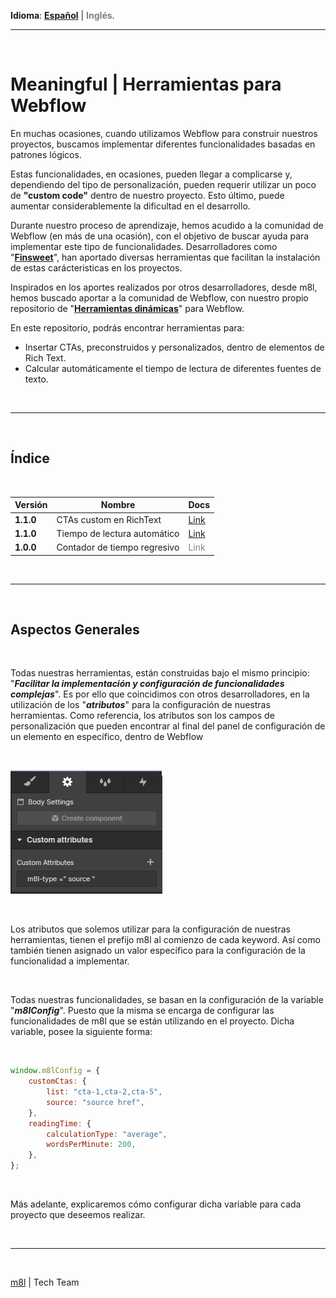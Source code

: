 **Idioma**: **[Español](./README.md)** | <span style="color:gray">**Inglés**</span>.

---

&nbsp;

# **Meaningful | Herramientas para Webflow**

En muchas ocasiones, cuando utilizamos Webflow para construir nuestros proyectos, buscamos implementar diferentes funcionalidades basadas en patrones lógicos.

Estas funcionalidades, en ocasiones, pueden llegar a complicarse y, dependiendo del tipo de personalización, pueden requerir utilizar un poco de **"custom code"** dentro de nuestro proyecto. Esto último, puede aumentar considerablemente la dificultad en el desarrollo.

Durante nuestro proceso de aprendizaje, hemos acudido a la comunidad de Webflow (en más de una ocasión), con el objetivo de buscar ayuda para implementar este tipo de funcionalidades. Desarrolladores como "[**Finsweet**](https://finsweet.com/attributes)", han aportado diversas herramientas que facilitan la instalación de estas carácteristicas en los proyectos.

Inspirados en los aportes realizados por otros desarrolladores, desde m8l, hemos buscado aportar a la comunidad de Webflow, con nuestro propio repositorio de "[**Herramientas dinámicas**](#índice)" para Webflow.

En este repositorio, podrás encontrar herramientas para:

-   Insertar CTAs, preconstruidos y personalizados, dentro de elementos de Rich Text.
-   Calcular automáticamente el tiempo de lectura de diferentes fuentes de texto.

&nbsp;

---

&nbsp;

## **Índice**

&nbsp;

| **Versión** | **Nombre**                   | **Docs**                          |
| ----------- | ---------------------------- | --------------------------------- |
| **1.1.0**   | CTAs custom en RichText      | [Link](./tools/customCtas.md)     |
| **1.1.0**   | Tiempo de lectura automático | [Link](./tools/readingTime.md)    |
| **1.0.0**   | Contador de tiempo regresivo | <span style="color:gray">Link</span> |

&nbsp;

---

&nbsp;

## **Aspectos Generales**

&nbsp;

Todas nuestras herramientas, están construidas bajo el mismo principio: "**_*Facilitar la implementación y configuración de funcionalidades complejas*_**". Es por ello que coincidimos con otros desarrolladores, en la utilización de los "**_*atributos*_**" para la configuración de nuestras herramientas. Como referencia, los atributos son los campos de personalización que pueden encontrar al final del panel de configuración de un elemento en específico, dentro de Webflow

&nbsp;

![Example custom attribute  on Webflow](../assets/general/attributes-example.png "Example custom attribute  on Webflow")

&nbsp;

Los atributos que solemos utilizar para la configuración de nuestras herramientas, tienen el prefijo m8l al comienzo de cada keyword. Así como también tienen asignado un valor específico para la configuración de la funcionalidad a implementar.

&nbsp;

Todas nuestras funcionalidades, se basan en la configuración de la variable "**_*m8lConfig*_**". Puesto que la misma se encarga de configurar las funcionalidades de m8l que se están utilizando en el proyecto. Dicha variable, posee la siguiente forma:

&nbsp;

```javascript
window.m8lConfig = {
    customCtas: {
        list: "cta-1,cta-2,cta-5",
        source: "source href",
    },
    readingTime: {
        calculationType: "average",
        wordsPerMinute: 200,
    },
};
```

&nbsp;

Más adelante, explicaremos cómo configurar dicha variable para cada proyecto que deseemos realizar.

&nbsp;

---

&nbsp;

[m8l](www.m8l.com "About us") | Tech Team
